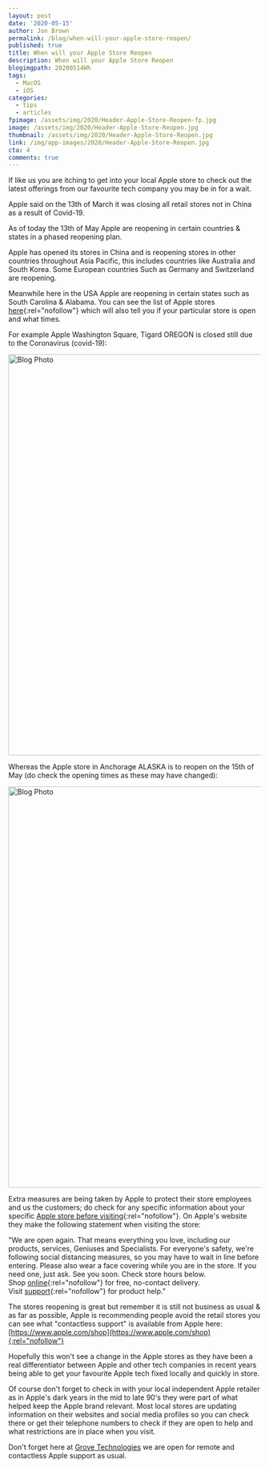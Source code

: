 ```yaml
---
layout: post
date: '2020-05-15'
author: Jon Brown
permalink: /blog/when-will-your-apple-store-reopen/
published: true
title: When will your Apple Store Reopen
description: When will your Apple Store Reopen
blogimgpath: 20200514Wh
tags:
  - MacOS
  - iOS
categories:
  - tips
  - articles
fpimage: /assets/img/2020/Header-Apple-Store-Reopen-fp.jpg
image: /assets/img/2020/Header-Apple-Store-Reopen.jpg
thumbnail: /assets/img/2020/Header-Apple-Store-Reopen.jpg
link: /img/app-images/2020/Header-Apple-Store-Reopen.jpg
cta: 4
comments: true
---
```

If like us you are itching to get into your local Apple store to check
out the latest offerings from our favourite tech company you may be in
for a wait.

Apple said on the 13th of March it was closing all retail stores not
in China as a result of Covid-19.

As of today the 13th of May Apple are reopening in certain countries
& states in a phased reopening plan.

Apple has opened its stores in China and is reopening stores in other
countries throughout Asia Pacific, this includes countries like
Australia and South Korea. Some European countries Such as Germany and
Switzerland are reopening.

Meanwhile here in the USA Apple are reopening in certain states such as
South Carolina & Alabama. You can see the list of Apple stores 
[here](https://www.apple.com/retail/storelist/){:rel="nofollow"}
which will also tell you if your particular store is open and what
times.

For example Apple Washington Square, Tigard OREGON is closed still due
to the Coronavirus (covid-19):

<img alt="Blog Photo" src="{{ site.site_cdn }}/assets/img/blog/2020/20200514Wh/image3.png" class="img-fluid rounded m-2" width="800" />

Whereas the Apple store in Anchorage ALASKA is to reopen on the 15th
of May (do check the opening times as these may have
changed):

<img alt="Blog Photo" src="{{ site.site_cdn }}/assets/img/blog/2020/20200514Wh/image2.png" class="img-fluid rounded m-2" width="800" />

Extra measures are being taken by Apple to protect their store
employees and us the customers; do check for any specific information
about your specific [Apple store before visiting](https://www.apple.com/retail/storelist/){:rel="nofollow"}. On Apple's website they make
the following statement when visiting the store:

"We are open again. That means everything you love, including our
products, services, Geniuses and Specialists. For everyone's safety,
we're following social distancing measures, so you may have to wait in
line before entering. Please also wear a face covering while you are in
the store. If you need one, just ask. See you soon. Check store hours
below. Shop [online](https://www.apple.com/shop){:rel="nofollow"} for free,
no-contact delivery.
Visit [support](https://support.apple.com/){:rel="nofollow"} for product
help."

The stores reopening is great but remember it is still not business as
usual & as far as possible, Apple is recommending people avoid the
retail stores you can see what "contactless support" is available from
Apple here: [https://www.apple.com/shop](https://www.apple.com/shop){:rel="nofollow"}

Hopefully this won't see a change in the Apple stores as they have been
a real differentiator between Apple and other tech companies in recent
years being able to get your favourite Apple tech fixed locally and
quickly in store.

Of course don't forget to check in with your local independent Apple
retailer as in Apple\'s dark years in the mid to late 90's they were
part of what helped keep the Apple brand relevant. Most local stores are
updating information on their websites and social media profiles so you
can check there or get their telephone numbers to check if they are open
to help and what restrictions are in place when you visit.

Don't forget here at [Grove Technologies](https://grovetech.co/products/hosted/fleet/) we are open for remote and
contactless Apple support as usual.
